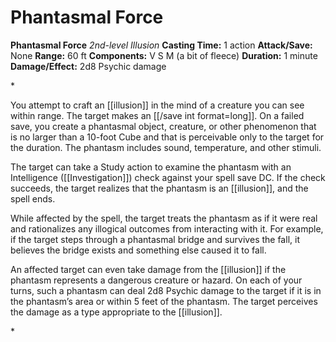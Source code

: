 # Phantasmal Force

**Phantasmal Force**
_2nd-level Illusion_
**Casting Time:** 1 action
**Attack/Save:** None
**Range:** 60 ft
**Components:** V S M (a bit of fleece)
**Duration:** 1 minute
**Damage/Effect:** 2d8 Psychic damage

*<p>You attempt to craft an [[illusion]] in the mind of a creature you can see within range. The target makes an [[/save int format=long]]. On a failed save, you create a phantasmal object, creature, or other phenomenon that is no larger than a 10-foot Cube and that is perceivable only to the target for the duration. The phantasm includes sound, temperature, and other stimuli.

The target can take a Study action to examine the phantasm with an Intelligence ([[Investigation]]) check against your spell save DC. If the check succeeds, the target realizes that the phantasm is an [[illusion]], and the spell ends.

While affected by the spell, the target treats the phantasm as if it were real and rationalizes any illogical outcomes from interacting with it. For example, if the target steps through a phantasmal bridge and survives the fall, it believes the bridge exists and something else caused it to fall.

An affected target can even take damage from the [[illusion]] if the phantasm represents a dangerous creature or hazard. On each of your turns, such a phantasm can deal 2d8 Psychic damage to the target if it is in the phantasm’s area or within 5 feet of the phantasm. The target perceives the damage as a type appropriate to the [[illusion]].</p>*